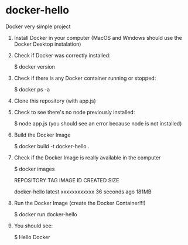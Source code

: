 # docker-hello
Docker very simple project


1) Install Docker in your computer (MacOS and Windows should use the Docker Desktop instalation)

2) Check if Docker was correctly installed:

   $ docker version

4) Check if there is any Docker container running or stopped:

   $ docker ps -a

6) Clone this repository (with app.js)

7) Check to see there's no node previously installed:

   $ node app.js (you should see an error because node is not installed)

5) Build the Docker Image

   $ docker build -t docker-hello .

7) Check if the Docker Image is really available in the computer

   $ docker images
   
   REPOSITORY     TAG       IMAGE ID       CREATED          SIZE

   docker-hello   latest    xxxxxxxxxxxx   36 seconds ago   181MB

8) Run the Docker Image (create the Docker Container!!!)

   $ docker run docker-hello

9) You should see:
  
   $ Hello Docker











